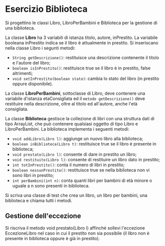 # Esercizio Biblioteca

Si progettino le classi Libro, LibroPerBambini e Biblioteca per la gestione di una
biblioteca.

La classe **Libro** ha 3 variabili di istanza titolo, autore, inPrestito. La  variabile
booleana inPrestito indica se il libro è attualmente in prestito. Si inseriscano nella classe Libro i
segunti metodi:

* `String getDescrizione()`: restituisce una descrizione contenente il titolo e l'autore del libro;
* `boolean isInPrestito()`: restituisce true se il libro è in prestito, false altrimenti;
* `void setInPrestito(boolean stato)`: cambia lo stato del libro (in prestito oppure disponibile).

La classe **LibroPerBambini**, sottoclasse di Libro, deve contenere una variabile d'istanza
etaConsigliata ed il `metodo getDescrizione()` deve restituire nella descrizione, oltre al
titolo ed all'autore, anche l'età consigliata.

La classe **Biblioteca** gestisce la collezione di libri con una struttura dati di tipo ArrayList, che
può contenere qualsiasi oggetto di tipo Libro e LibroPerBambini. La biblioteca implementa i
seguenti metodi:

* `void addLibro(Libro l)`: aggiunge un nuovo libro alla biblioteca;
* `boolean inBiblioteca(Libro t)`: restituisce true se il libro è presente in biblioteca;
* `void prestato(Libro l)`: consente di dare in prestito un libro;
* `void restituito(Libro l)`: consente di restituire un libro dato in prestito;
* `int totInPrestito()`: conta il numero di libri in prestito;
* `boolean nessunPrestito()`: restituisce true se nella biblioteca non vi sono libri in prestito;
* `int perBambini(int n)`: conta quanti libri per bambini di età minore o uguale a n sono presenti in biblioteca.


Si scriva una classe di test che crea un libro, un libro per bambini, una biblioteca e chiama tutti i
metodi.

## Gestione dell'eccezione

Si riscriva il metodo void prestato(Libro l) affinché sollevi l'eccezione EccezioneLibro nel
caso in cui il prestito non sia possibile (il libro non è presente in biblioteca oppure è già in prestito).
